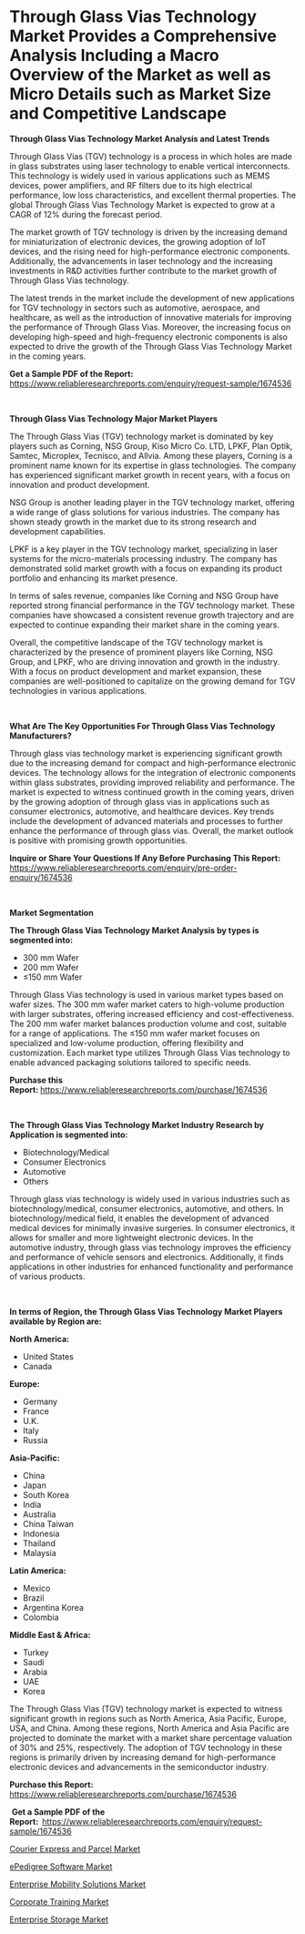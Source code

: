 <p><h1>Through Glass Vias Technology Market Provides a Comprehensive Analysis Including a Macro Overview of the Market as well as Micro Details such as Market Size and Competitive Landscape</h1></p><p><strong>Through Glass Vias Technology Market Analysis and Latest Trends</strong></p>
<p><p>Through Glass Vias (TGV) technology is a process in which holes are made in glass substrates using laser technology to enable vertical interconnects. This technology is widely used in various applications such as MEMS devices, power amplifiers, and RF filters due to its high electrical performance, low loss characteristics, and excellent thermal properties. The global Through Glass Vias Technology Market is expected to grow at a CAGR of 12% during the forecast period.</p><p>The market growth of TGV technology is driven by the increasing demand for miniaturization of electronic devices, the growing adoption of IoT devices, and the rising need for high-performance electronic components. Additionally, the advancements in laser technology and the increasing investments in R&D activities further contribute to the market growth of Through Glass Vias technology.</p><p>The latest trends in the market include the development of new applications for TGV technology in sectors such as automotive, aerospace, and healthcare, as well as the introduction of innovative materials for improving the performance of Through Glass Vias. Moreover, the increasing focus on developing high-speed and high-frequency electronic components is also expected to drive the growth of the Through Glass Vias Technology Market in the coming years.</p></p>
<p><strong>Get a Sample PDF of the Report:&nbsp;</strong> <a href="https://www.reliableresearchreports.com/enquiry/request-sample/1674536">https://www.reliableresearchreports.com/enquiry/request-sample/1674536</a></p>
<p>&nbsp;</p>
<p><strong>Through Glass Vias Technology Major Market Players</strong></p>
<p><p>The Through Glass Vias (TGV) technology market is dominated by key players such as Corning, NSG Group, Kiso Micro Co. LTD, LPKF, Plan Optik, Samtec, Microplex, Tecnisco, and Allvia. Among these players, Corning is a prominent name known for its expertise in glass technologies. The company has experienced significant market growth in recent years, with a focus on innovation and product development.</p><p>NSG Group is another leading player in the TGV technology market, offering a wide range of glass solutions for various industries. The company has shown steady growth in the market due to its strong research and development capabilities.</p><p>LPKF is a key player in the TGV technology market, specializing in laser systems for the micro-materials processing industry. The company has demonstrated solid market growth with a focus on expanding its product portfolio and enhancing its market presence.</p><p>In terms of sales revenue, companies like Corning and NSG Group have reported strong financial performance in the TGV technology market. These companies have showcased a consistent revenue growth trajectory and are expected to continue expanding their market share in the coming years.</p><p>Overall, the competitive landscape of the TGV technology market is characterized by the presence of prominent players like Corning, NSG Group, and LPKF, who are driving innovation and growth in the industry. With a focus on product development and market expansion, these companies are well-positioned to capitalize on the growing demand for TGV technologies in various applications.</p></p>
<p>&nbsp;</p>
<p><strong>What Are The Key Opportunities For Through Glass Vias Technology Manufacturers?</strong></p>
<p><p>Through glass vias technology market is experiencing significant growth due to the increasing demand for compact and high-performance electronic devices. The technology allows for the integration of electronic components within glass substrates, providing improved reliability and performance. The market is expected to witness continued growth in the coming years, driven by the growing adoption of through glass vias in applications such as consumer electronics, automotive, and healthcare devices. Key trends include the development of advanced materials and processes to further enhance the performance of through glass vias. Overall, the market outlook is positive with promising growth opportunities.</p></p>
<p><strong>Inquire or Share Your Questions If Any Before Purchasing This Report:</strong> <a href="https://www.reliableresearchreports.com/enquiry/pre-order-enquiry/1674536">https://www.reliableresearchreports.com/enquiry/pre-order-enquiry/1674536</a></p>
<p>&nbsp;</p>
<p><strong>Market Segmentation</strong></p>
<p><strong>The Through Glass Vias Technology Market Analysis by types is segmented into:</strong></p>
<p><ul><li>300 mm Wafer</li><li>200 mm Wafer</li><li>≤150 mm Wafer</li></ul></p>
<p><p>Through Glass Vias technology is used in various market types based on wafer sizes. The 300 mm wafer market caters to high-volume production with larger substrates, offering increased efficiency and cost-effectiveness. The 200 mm wafer market balances production volume and cost, suitable for a range of applications. The ≤150 mm wafer market focuses on specialized and low-volume production, offering flexibility and customization. Each market type utilizes Through Glass Vias technology to enable advanced packaging solutions tailored to specific needs.</p></p>
<p><strong>Purchase this Report:&nbsp;</strong><a href="https://www.reliableresearchreports.com/purchase/1674536">https://www.reliableresearchreports.com/purchase/1674536</a></p>
<p>&nbsp;</p>
<p><strong>The Through Glass Vias Technology Market Industry Research by Application is segmented into:</strong></p>
<p><ul><li>Biotechnology/Medical</li><li>Consumer Electronics</li><li>Automotive</li><li>Others</li></ul></p>
<p><p>Through glass vias technology is widely used in various industries such as biotechnology/medical, consumer electronics, automotive, and others. In biotechnology/medical field, it enables the development of advanced medical devices for minimally invasive surgeries. In consumer electronics, it allows for smaller and more lightweight electronic devices. In the automotive industry, through glass vias technology improves the efficiency and performance of vehicle sensors and electronics. Additionally, it finds applications in other industries for enhanced functionality and performance of various products.</p></p>
<p>&nbsp;</p>
<p><strong>In terms of Region, the Through Glass Vias Technology Market Players available by Region are:</strong></p>
<p>
    <p> <strong> North America: </strong>
        <ul>
            <li>United States</li>
            <li>Canada</li>
        </ul>
        </p> 
    <p> <strong> Europe: </strong>
        <ul>
            <li>Germany</li>
            <li>France</li>
            <li>U.K.</li>
            <li>Italy</li>
            <li>Russia</li>
        </ul>
        </p> 
    <p> <strong> Asia-Pacific: </strong>
        <ul>
            <li>China</li>
            <li>Japan</li>
            <li>South Korea</li>
            <li>India</li>
            <li>Australia</li>
            <li>China Taiwan</li>
            <li>Indonesia</li>
            <li>Thailand</li>
            <li>Malaysia</li>
        </ul>
        </p> 
    <p> <strong> Latin America: </strong>
        <ul>
            <li>Mexico</li>
            <li>Brazil</li>
            <li>Argentina Korea</li>
            <li>Colombia</li>
        </ul>
        </p> 
    <p> <strong> Middle East & Africa: </strong>
        <ul>
            <li>Turkey</li>
            <li>Saudi</li>
            <li>Arabia</li>
            <li>UAE</li>
            <li>Korea</li>
        </ul>
    </p>
    </p>
<p><p>The Through Glass Vias (TGV) technology market is expected to witness significant growth in regions such as North America, Asia Pacific, Europe, USA, and China. Among these regions, North America and Asia Pacific are projected to dominate the market with a market share percentage valuation of 30% and 25%, respectively. The adoption of TGV technology in these regions is primarily driven by increasing demand for high-performance electronic devices and advancements in the semiconductor industry.</p></p>
<p><strong>Purchase this Report: </strong><a href="https://www.reliableresearchreports.com/purchase/1674536">https://www.reliableresearchreports.com/purchase/1674536</a></p>
<p>&nbsp;<strong>Get a Sample PDF of the Report:&nbsp;&nbsp;</strong><a href="https://www.reliableresearchreports.com/enquiry/request-sample/1674536">https://www.reliableresearchreports.com/enquiry/request-sample/1674536</a></p>
<p><strong></strong></p>
<p><p><a href="https://medium.com/@josephbogan19/courier-express-and-parcel-market-analysis-and-sze-forecasted-for-period-from-2024-to-2031-1119a97f9630">Courier Express and Parcel Market</a></p><p><a href="https://medium.com/@josephbogan19/epedigree-software-market-the-key-to-successful-business-strategy-forecast-till-2031-06ec1a6480c4">ePedigree Software Market</a></p><p><a href="https://medium.com/@josephbogan19/enterprise-mobility-solutions-market-trends-and-market-analysis-forecasted-for-period-2024-2031-0ee8741e7997">Enterprise Mobility Solutions Market</a></p><p><a href="https://medium.com/@josephbogan19/analyzing-corporate-training-market-global-industry-perspective-and-forecast-2024-to-2031-f64d0f35ded3">Corporate Training Market</a></p><p><a href="https://medium.com/@josephbogan19/enterprise-storage-market-insight-market-trends-growth-forecasted-from-2024-to-2031-15d9e8388303">Enterprise Storage Market</a></p></p>